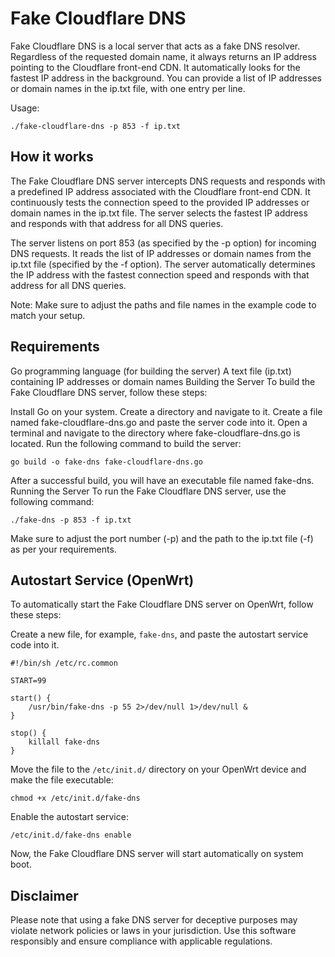 # Fake Cloudflare DNS

Fake Cloudflare DNS is a local server that acts as a fake DNS resolver. Regardless of the requested domain name, it always returns an IP address pointing to the Cloudflare front-end CDN. It automatically looks for the fastest IP address in the background. You can provide a list of IP addresses or domain names in the ip.txt file, with one entry per line.

Usage:

```
./fake-cloudflare-dns -p 853 -f ip.txt
```

## How it works

The Fake Cloudflare DNS server intercepts DNS requests and responds with a predefined IP address associated with the Cloudflare front-end CDN. It continuously tests the connection speed to the provided IP addresses or domain names in the ip.txt file. The server selects the fastest IP address and responds with that address for all DNS queries.

The server listens on port 853 (as specified by the -p option) for incoming DNS requests. It reads the list of IP addresses or domain names from the ip.txt file (specified by the -f option). The server automatically determines the IP address with the fastest connection speed and responds with that address for all DNS queries.

Note: Make sure to adjust the paths and file names in the example code to match your setup.

## Requirements

Go programming language (for building the server)
A text file (ip.txt) containing IP addresses or domain names
Building the Server
To build the Fake Cloudflare DNS server, follow these steps:

Install Go on your system.
Create a directory and navigate to it.
Create a file named fake-cloudflare-dns.go and paste the server code into it.
Open a terminal and navigate to the directory where fake-cloudflare-dns.go is located.
Run the following command to build the server:

```
go build -o fake-dns fake-cloudflare-dns.go
```

After a successful build, you will have an executable file named fake-dns.
Running the Server
To run the Fake Cloudflare DNS server, use the following command:

```
./fake-dns -p 853 -f ip.txt
```

Make sure to adjust the port number (-p) and the path to the ip.txt file (-f) as per your requirements.

## Autostart Service (OpenWrt)

To automatically start the Fake Cloudflare DNS server on OpenWrt, follow these steps:

Create a new file, for example, `fake-dns`, and paste the autostart service code into it.

```
#!/bin/sh /etc/rc.common

START=99

start() {
    /usr/bin/fake-dns -p 55 2>/dev/null 1>/dev/null &
}

stop() {
    killall fake-dns
}
```

Move the file to the `/etc/init.d/` directory on your OpenWrt device and make the file executable:

```
chmod +x /etc/init.d/fake-dns
```

Enable the autostart service:

```
/etc/init.d/fake-dns enable
```

Now, the Fake Cloudflare DNS server will start automatically on system boot.

## Disclaimer

Please note that using a fake DNS server for deceptive purposes may violate network policies or laws in your jurisdiction. Use this software responsibly and ensure compliance with applicable regulations.